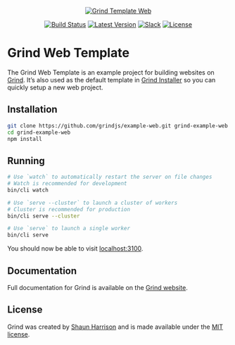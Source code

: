 <p align="center"><a href="https://grind.rocks"><img src="https://s3.amazonaws.com/assets.grind.rocks/docs/img/grind-template-web.svg" alt="Grind Template Web" /></a></p>

<p align="center">
<a href="https://cloud.drone.io/grindjs/example-web"><img src="https://cloud.drone.io/api/badges/grindjs/example-web/status.svg" alt="Build Status"></a>
<a href="https://github.com/grindjs/example-web"><img src="https://img.shields.io/github/tag/grindjs/example-web.svg" alt="Latest Version"></a>
<a href="https:/grind.chat"><img src="https://grind.chat/badge.svg" alt="Slack"></a>
<a href="https://github.com/grindjs/example-web"><img src="https://img.shields.io/badge/License-MIT-blue.svg" alt="License"></a>
</p>

# Grind Web Template

The Grind Web Template is an example project for building websites on [Grind](https://github.com/grindjs/framework).  It’s also used as the default template in [Grind Installer](https://github.com/grindjs/installer) so you can quickly setup a new web project.

## Installation

```bash
git clone https://github.com/grindjs/example-web.git grind-example-web
cd grind-example-web
npm install
```

## Running

```bash
# Use `watch` to automatically restart the server on file changes
# Watch is recommended for development
bin/cli watch

# Use `serve --cluster` to launch a cluster of workers
# Cluster is recommended for production
bin/cli serve --cluster

# Use `serve` to launch a single worker
bin/cli serve
```

You should now be able to visit [localhost:3100](http://localhost:3100).

## Documentation

Full documentation for Grind is available on the [Grind website](https://grind.rocks/).

## License

Grind was created by [Shaun Harrison](https://github.com/shnhrrsn) and is made available under the [MIT license](LICENSE).
